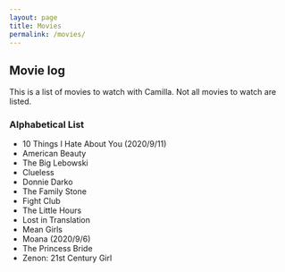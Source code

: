 ```yaml
---
layout: page
title: Movies
permalink: /movies/
---
```


## Movie log
This is a list of movies to watch with Camilla. Not all movies to watch are listed.

### Alphabetical List
* 10 Things I Hate About You (2020/9/11)
* American Beauty
* The Big Lebowski
* Clueless
* Donnie Darko
* The Family Stone
* Fight Club
* The Little Hours
* Lost in Translation
* Mean Girls
* Moana (2020/9/6)
* The Princess Bride
* Zenon: 21st Century Girl
